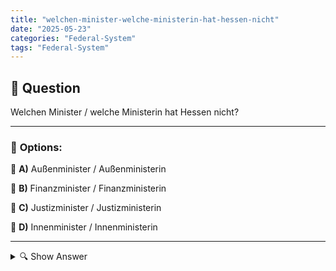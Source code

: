 ```yaml
---
title: "welchen-minister-welche-ministerin-hat-hessen-nicht"
date: "2025-05-23"
categories: "Federal-System"
tags: "Federal-System"
---
```


## 📌 **Question**

Welchen Minister / welche Ministerin hat Hessen nicht?



---

### 📝 **Options:**

🔘 **A)** Außenminister / Außenministerin

🔘 **B)** Finanzminister / Finanzministerin

🔘 **C)** Justizminister / Justizministerin

🔘 **D)** Innenminister / Innenministerin

---

<details>
  <summary>🔍 Show Answer</summary>

  <p>
💡  <b>Correct Answer:</b>  a
  </p>
  <p>
    📖<b>Explanation:</b>
    Hessen ist ein Bundesland in Deutschland, das eine eigene Landesregierung hat. In den deutschen Bundesländern gibt es verschiedene Ministerien, die sich um spezifische Regierungsbereiche kümmern, wie zum Beispiel Finanzen, Inneres, Justiz. Allerdings gibt es bestimmte Ressorts, die ausschließlich auf Bundesebene vertreten sind, wie das Außenministerium, welches die internationalen Beziehungen Deutschlands behandelt. Daher fragt die Frage danach, welches dieser Ministerien in Hessen nicht existiert, da Außenministerien Aufgaben übernehmen, die nicht in die Zuständigkeit eines einzelnen Bundeslandes fallen.
  </p>
</details>
